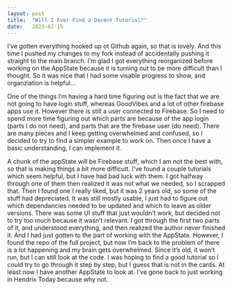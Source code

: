 ```yaml
---
layout: post
title:  "Will I Ever Find a Decent Tutorial?"
date:   2023-02-15
---
```


I’ve gotten everything hooked up ot Github again, so that is lovely. And this time I pushed my changes to my fork instead of accidentally pushing it straight to the main branch. I’m glad I got everything reorganized before working on the AppState because it is turning out to be more difficult than I thought. So it was nice that I had some visable progress to show, and organziation is helpful...

One of the things I’m having a hard time figuring out is the fact that we are not going to have login stuff, whereas GoodVibes and a lot of other firebase apps use it. However there is still a user connected to Firebase. So I need to spend more time figuring out which parts are because of the app login (parts I do not need), and parts that are the firebase user (do need). 
There are many pieces and I keep getting overwhelmed and confused, so I decided to try to find a simpler example to work on. Then once I have a basic understanding, I can implement it.

A chunk of the appState will be Firebase stuff, which I am not the best with, so that is making things a bit more difficult. I’ve found a couple tutorials which seem helpful, but I have had bad luck with them. I got halfway through one of them then realized it was not what we needed, so I scrapped that. Then I found one I really liked, but it was 2 years old, so some of the stuff had depreciated. It was still mostly usable, I just had to figure out which dependancies needed to be updated and which to leave as older versions. There was some UI stuff that just wouldn't work, but decided not to try too much because it wasn’t relevant. I got through the first two parts of it, and understood everything, and then realized the author never finished it. And I had just gotten to the part of working with the AppState. However, 
I found the repo of the full project, but now I’m back to the problem of there is a lot happening and my brain gets overwhelmed. Since it’s old, it won’t run, but I can still look at the code. I was hoping to find a good tutorial so I could try to go through it step by step, but I guess that is not in the cards. At least now I have another AppState to look at. I’ve gone back to just working in Hendrix Today because why not. 
